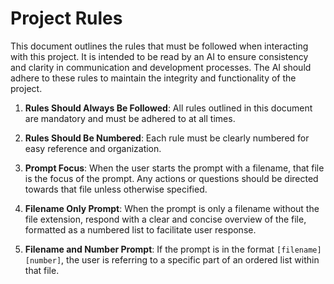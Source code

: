 # Project Rules

This document outlines the rules that must be followed when interacting with this project. It is intended to be read by an AI to ensure consistency and clarity in communication and development processes. The AI should adhere to these rules to maintain the integrity and functionality of the project.

1. **Rules Should Always Be Followed**: All rules outlined in this document are mandatory and must be adhered to at all times.

2. **Rules Should Be Numbered**: Each rule must be clearly numbered for easy reference and organization.

3. **Prompt Focus**: When the user starts the prompt with a filename, that file is the focus of the prompt. Any actions or questions should be directed towards that file unless otherwise specified.

4. **Filename Only Prompt**: When the prompt is only a filename without the file extension, respond with a clear and concise overview of the file, formatted as a numbered list to facilitate user response.

5. **Filename and Number Prompt**: If the prompt is in the format `[filename] [number]`, the user is referring to a specific part of an ordered list within that file.
